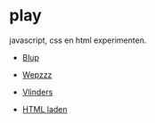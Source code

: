 # play
javascript, css en html experimenten.

- [Blup](blup)
- [Wepzzz](wepzzz)
- [Vlinders](vlinders)


- [HTML laden](XMLHttpRequest)
